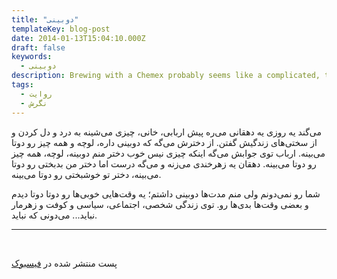 ```yaml
---
title: "دوبینی"
templateKey: blog-post
date: 2014-01-13T15:04:10.000Z
draft: false
keywords:
  - دوبینی
description: Brewing with a Chemex probably seems like a complicated, time-consuming ordeal, but once you get used to the process, it becomes a soothing ritual that's worth the effort every time.
tags:
  - روایت
  - نگرش
---
```


می‌گند یه روزی یه دهقانی می‌ره پیش اربابی، خانی، چیزی می‌شینه به درد و دل کردن و از سختی‌های زندگیش گفتن. از دخترش می‌گه که دوبینی داره، لوچه و همه چیز رو دوتا می‌بینه. ارباب توی جوابش می‌گه اینکه چیزی نیس خوب دختر منم دوبینه، لوچه، همه چیز رو دوتا می‌بینه. دهقان یه زهرخندی می‌زنه و می‌گه درست اما دختر من بدبختی رو دوتا می‌بینه، دختر تو خوشبختی رو دوتا می‌بینه.

شما رو نمی‌دونم ولی منم مدت‌ها دوبینی داشتم؛ یه وقت‌هایی خوبی‌ها رو دوتا دوتا دیدم و بعضی وقت‌ها بدی‌ها رو. توی زندگی شخصی، اجتماعی، سیاسی و کوفت و زهرمار نباید... می‌دونی که نباید.

* * *

 

پست منتشر شده در [فیسبوک](https://www.facebook.com/arash.kadkhodaei/posts/667300536687992)
